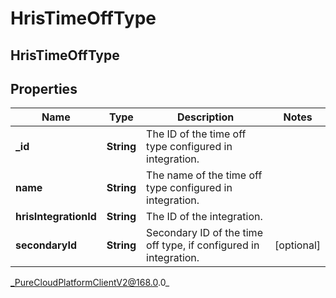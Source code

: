 # HrisTimeOffType

## HrisTimeOffType

## Properties

|Name | Type | Description | Notes|
|------------ | ------------- | ------------- | -------------|
| **_id** | **String** | The ID of the time off type configured in integration. | |
| **name** | **String** | The name of the time off type configured in integration. | |
| **hrisIntegrationId** | **String** | The ID of the integration. | |
| **secondaryId** | **String** | Secondary ID of the time off type, if configured in integration. | [optional] |



_PureCloudPlatformClientV2@168.0.0_
